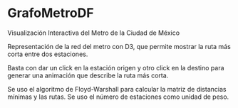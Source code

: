 # GrafoMetroDF
Visualización Interactiva del Metro de la Ciudad de México

Representación de la red del metro con D3, que permite mostrar la ruta más corta entre dos estaciones.

Basta con dar un click en la estación origen y otro click en la destino para generar una animación que describe la ruta más corta.

Se uso el algoritmo de Floyd-Warshall para calcular la matriz de distancias mínimas y las rutas. Se uso el número de estaciones como unidad de peso.
